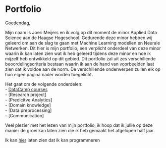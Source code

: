# Portfolio
Goedendag,

Mijn naam is Joeri Meijers en ik volg op dit moment de minor Applied Data Science aan de Haagse Hogeschool. Gedurende deze minor hebben wij geleerd om aan de slag te gaan met Machine Learning modellen en Neurale Netwerken. Dit hier is mijn portfolio, een verplicht onderdeel van deze minor waarin ik kan laten zien wat ik heb geleerd tijdens deze minor en hoe ik mijzelf heb ontwikkeld op dit gebied. Dit portfolio zal uit zes verschillende beoordelingscriteria  bestaan waarin ik aan de hand van voorbeelden laat zien dat ik voldoe aan de norm. De verschillende onderwerpen zullen elk op hun eigen pagina nader worden toegelicht.

Het gaat om de volgende onderdelen:  
        - [DataCamp courses](https://github.com/JoeriHHS/Portfolio/blob/main/Research%20project)  
        - [Research project]  
        - [Predicitve Analytics]  
        - [Domain knowledge]  
        - [Data preprocessing]  
        - [Communication]  
        
Veel plezier met het lezen van mijn portfolio, ik hoop dat ik jullie op deze manier de groei kan laten zien die ik heb gemaakt het afgelopen half jaar.        




Ik kan [hier](https://github.com/JoeriHHS/Portfolio/blob/main/Simpele%20Classififer.ipynb) laten zien dat ik kan programmeren

